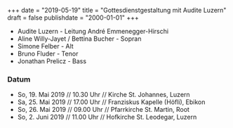 ﻿+++
date = "2019-05-19"
title = "Gottesdienstgestaltung mit Audite Luzern"
draft = false
publishdate = "2000-01-01"
+++

* Audite Luzern - Leitung André Emmenegger-Hirschi
* Aline Willy-Jayet / Bettina Bucher - Sopran
* Simone Felber - Alt
* Bruno Fluder - Tenor
* Jonathan Prelicz - Bass

### Datum

* So, 19. Mai 2019 // 10.30 Uhr // Kirche St. Johannes, Luzern
* Sa, 25. Mai 2019 // 17.00 Uhr // Franziskus Kapelle (Höfli), Ebikon
* So, 26. Mai 2019 // 09.00 Uhr // Pfarrkirche St. Martin, Root
* So, 2. Juni 2019 // 11.00 Uhr // Hofkirche St. Leodegar, Luzern
